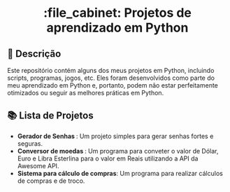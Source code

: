 <h1 align="center">:file_cabinet: Projetos de aprendizado em Python</h1>

## :memo: Descrição
Este repositório contém alguns dos meus projetos em Python, incluindo scripts, programas, jogos, etc. 
Eles foram desenvolvidos como parte do meu aprendizado em Python e, portanto, podem não estar perfeitamente otimizados ou seguir as melhores práticas em Python.

## :books: Lista de Projetos
* <b>Gerador de Senhas </b>: Um projeto simples para gerar senhas fortes e seguras.
* <b>Conversor de moedas </b>: Um programa para conveter o valor de Dólar, Euro e Libra Esterlina para o valor em Reais utilizando a API da Awesome API.
* <b>Sistema para cálculo de compras</b>: Um programa para realizar cálculos de compras e de troco.
